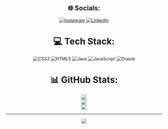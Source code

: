 <div align="center">
  
## 🌐 Socials:
[![Instagram](https://img.shields.io/badge/Instagram-%23E4405F.svg?logo=Instagram&logoColor=white)](https://instagram.com/jadeferreirae) [![LinkedIn](https://img.shields.io/badge/LinkedIn-%230077B5.svg?logo=linkedin&logoColor=white)](https://linkedin.com/in/jadeferreirae) 

# 💻 Tech Stack:
![CSS3](https://img.shields.io/badge/css3-%231572B6.svg?style=for-the-badge&logo=css3&logoColor=white) ![HTML5](https://img.shields.io/badge/html5-%23E34F26.svg?style=for-the-badge&logo=html5&logoColor=white) ![Java](https://img.shields.io/badge/java-%23ED8B00.svg?style=for-the-badge&logo=openjdk&logoColor=white) ![JavaScript](https://img.shields.io/badge/javascript-%23323330.svg?style=for-the-badge&logo=javascript&logoColor=%23F7DF1E) ![Oracle](https://img.shields.io/badge/Oracle-F80000?style=for-the-badge&logo=oracle&logoColor=white)
# 📊 GitHub Stats:
![](https://github-readme-stats.vercel.app/api?username=jadeferreira&theme=rose&hide_border=false&include_all_commits=true&count_private=false)<br/>
![](https://github-readme-streak-stats.herokuapp.com/?user=jadeferreira&theme=rose&hide_border=false)<br/>
![](https://github-readme-stats.vercel.app/api/top-langs/?username=jadeferreira&theme=rose&hide_border=false&include_all_commits=true&count_private=false&layout=compact)

---
[![](https://visitcount.itsvg.in/api?id=jadeferreira&icon=7&color=12)](https://visitcount.itsvg.in)

<!-- Proudly created with GPRM ( https://gprm.itsvg.in ) -->
</div>
